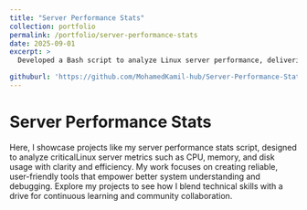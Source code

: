 ```yaml
---
title: "Server Performance Stats"
collection: portfolio
permalink: /portfolio/server-performance-stats
date: 2025-09-01
excerpt: >
  Developed a Bash script to analyze Linux server performance, delivering key metrics like CPU, memory, and disk usage, along with top resource-intensive processes. This project showcases my ability to create efficient, practical tools for system monitoring and debugging, designed for real-world application and community feedback.

githuburl: 'https://github.com/MohamedKamil-hub/Server-Performance-Stats'
---
```


# Server Performance Stats
Here, I showcase projects like my server performance stats script, designed to analyze criticalLinux server metrics such as CPU, memory, and disk usage with clarity and efficiency. 
My work focuses on creating reliable, user-friendly tools that empower better system understanding and debugging. Explore my projects to see how I blend technical skills with a drive for continuous learning and community collaboration.
